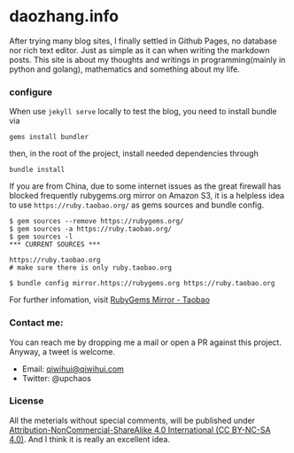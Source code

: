 daozhang.info
=============

After trying many blog sites, I finally settled in Github Pages, no database nor rich text editor. 
Just as simple as it can when writing the markdown posts. This site is about my thoughts and writings
in programming(mainly in python and golang), mathematics and something about my life.

### configure

When use `jekyll serve` locally to test the blog, you need to install bundle via

    gems install bundler

then, in the root of the project, install needed dependencies through

    bundle install

If you are from China, due to some internet issues as the great firewall has blocked frequently 
rubygems.org mirror on Amazon S3, it is a helpless idea to use `https://ruby.taobao.org/` as 
gems sources and bundle config.

    $ gem sources --remove https://rubygems.org/
    $ gem sources -a https://ruby.taobao.org/
    $ gem sources -l
    *** CURRENT SOURCES ***
    
    https://ruby.taobao.org
    # make sure there is only ruby.taobao.org

    $ bundle config mirror.https://rubygems.org https://ruby.taobao.org

For further infomation, visit [RubyGems Mirror - Taobao](https://ruby.taobao.org)

### Contact me:

You can reach me by dropping me a mail or open a PR against this project. Anyway, a tweet is welcome.

* Email: qiwihui@qiwihui.com
* Twitter: @upchaos

### License

All the meterials without special comments, will be published under [Attribution-NonCommercial-ShareAlike 4.0 International (CC BY-NC-SA 4.0)](https://creativecommons.org/licenses/by-nc-sa/4.0/deed.zh). And I think it is really an excellent idea.
